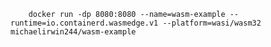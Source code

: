         docker run -dp 8080:8080 --name=wasm-example --runtime=io.containerd.wasmedge.v1 --platform=wasi/wasm32 michaelirwin244/wasm-example